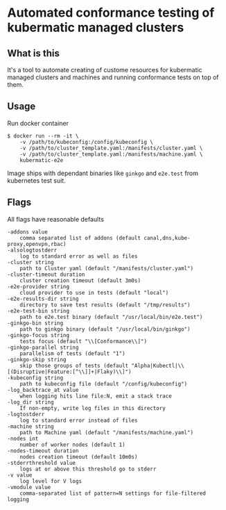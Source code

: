 # Automated conformance testing of kubermatic managed clusters

## What is this
It's a tool to automate creating of custome resources for kubermatic managed
clusters and machines and running conformance tests on top of them.

## Usage
Run docker container

    $ docker run --rm -it \
        -v /path/to/kubeconfig:/config/kubeconfig \
        -v /path/to/cluster_template.yaml:/manifests/cluster.yaml \
        -v /path/to/cluster_template.yaml:/manifests/machine.yaml \
        kubermatic-e2e

Image ships with dependant binaries like `ginkgo` and `e2e.test` from kubernetes
test suit.

## Flags
All flags have reasonable defaults

    -addons value
        comma separated list of addons (default canal,dns,kube-proxy,openvpn,rbac)
    -alsologtostderr
        log to standard error as well as files
    -cluster string
        path to Cluster yaml (default "/manifests/cluster.yaml")
    -cluster-timeout duration
        cluster creation timeout (default 3m0s)
    -e2e-provider string
        cloud provider to use in tests (default "local")
    -e2e-results-dir string
        directory to save test results (default "/tmp/results")
    -e2e-test-bin string
        path to e2e.test binary (default "/usr/local/bin/e2e.test")
    -ginkgo-bin string
        path to ginkgo binary (default "/usr/local/bin/ginkgo")
    -ginkgo-focus string
        tests focus (default "\\[Conformance\\]")
    -ginkgo-parallel string
        parallelism of tests (default "1")
    -ginkgo-skip string
        skip those groups of tests (default "Alpha|Kubectl|\\[(Disruptive|Feature:[^\\]]+|Flaky)\\]")
    -kubeconfig string
        path to kubeconfig file (default "/config/kubeconfig")
    -log_backtrace_at value
        when logging hits line file:N, emit a stack trace
    -log_dir string
        If non-empty, write log files in this directory
    -logtostderr
        log to standard error instead of files
    -machine string
        path to Machine yaml (default "/manifests/machine.yaml")
    -nodes int
        number of worker nodes (default 1)
    -nodes-timeout duration
        nodes creation timeout (default 10m0s)
    -stderrthreshold value
        logs at or above this threshold go to stderr
    -v value
        log level for V logs
    -vmodule value
        comma-separated list of pattern=N settings for file-filtered logging
